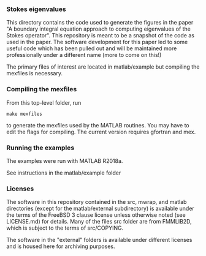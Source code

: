 ### Stokes eigenvalues

This directory contains the code used to generate
the figures in the paper "A boundary integral equation 
approach to computing eigenvalues of the Stokes operator".
This repository is meant to be a snapshot of the
code as used in the paper.
The software development for this paper led to some
useful code which has been pulled out and will
be maintained more professionally under a different
name (more to come on this!)

The primary files of interest are located in matlab/example
but compiling the mexfiles is necessary.

### Compiling the mexfiles


From this top-level folder, run

```
make mexfiles
```
to generate the mexfiles used by the MATLAB
routines. You may have to edit the flags for
compiling. The current version requires gfortran
and mex.

### Running the examples

The examples were run with MATLAB R2018a.

See instructions in the matlab/example folder


### Licenses

The software in this repository contained
in the src, mwrap, and matlab directories
(except for the matlab/external subdirectory)
is available under the terms of the FreeBSD
3 clause license unless otherwise noted
(see LICENSE.md) for details. Many of the files
src folder are from FMMLIB2D, which is subject to
the terms of src/COPYING. 

The software in the "external" folders is available
under different licenses and is housed here for archiving
purposes.
